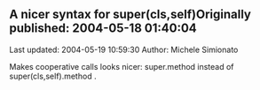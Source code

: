 ## A nicer syntax for super(cls,self)Originally published: 2004-05-18 01:40:04 
Last updated: 2004-05-19 10:59:30 
Author: Michele Simionato 
 
Makes cooperative calls looks nicer: super.method instead of super(cls,self).method .